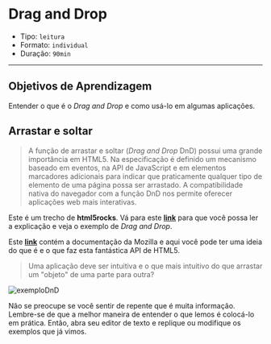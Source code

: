 # Drag and Drop

- Tipo: `leitura`
- Formato: `individual`
- Duração: `90min`

***

## Objetivos de Aprendizagem

Entender o que é o *Drag and Drop* e como usá-lo em algumas aplicações.

## Arrastar e soltar

>A função de arrastar e soltar (*Drag and Drop* DnD) possui uma grande
>importância em HTML5. Na especificação é definido um mecanismo baseado em
>eventos, na API de JavaScript e em elementos marcadores adicionais para indicar
>que praticamente qualquer tipo de elemento de uma página possa ser arrastado. A
>compatibilidade nativa do navegador com a função DnD nos permite oferecer
>aplicações web mais interativas.

Este é um trecho de **html5rocks**. Vá para este
**[link](https://www.html5rocks.com/pt/tutorials/dnd/basics/)** para que você
possa ler a explicação e veja o exemplo de *Drag and Drop*.

Este **[link](https://developer.mozilla.org/pt-BR/docs/DragDrop/Drag_and_Drop)**
contém a documentação da Mozilla e aqui você pode ter uma ideia do que é e o que
faz esta fantástica API de HTML5.

>Uma aplicação deve ser intuitiva e o que mais intuitivo do que arrastar um
>"objeto" de uma parte para outra?

![exemploDnD](https://user-images.githubusercontent.com/11894994/59534169-e7c93180-8ec3-11e9-88d4-eda8dbe57443.gif)

Não se preocupe se você sentir de repente que é muita informação. Lembre-se de
que a melhor maneira de entender o que lemos é colocá-lo em prática. Então, abra
seu editor de texto e replique ou modifique os exemplos que já vimos.
